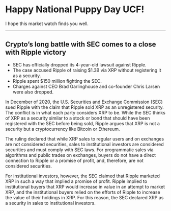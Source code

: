 # Happy National Puppy Day UCF!

I hope this market watch finds you well.

---

## Crypto’s long battle with SEC comes to a close with Ripple victory

- SEC has officially dropped its 4-year-old lawsuit against Ripple.  
- The case accused Ripple of raising $1.3B via XRP without registering it as a security.  
- Ripple spent $150 million fighting the SEC.  
- Charges against CEO Brad Garlinghouse and co-founder Chris Larsen were also dropped.

In December of 2020, the U.S. Securities and Exchange Commission (SEC) sued Ripple with the claim that Ripple sold XRP as an unregistered security. The conflict is in what each party considers XRP to be. While the SEC thinks of XRP as a security similar to a stock or bond that should have been registered with the SEC before being sold, Ripple argues that XRP is not a security but a cryptocurrency like Bitcoin or Ethereum. 

The ruling declared that while XRP sales to regular users and on exchanges are not considered securities, sales to institutional investors are considered securities and must comply with SEC laws. For programmatic sales via algorithms and public trades on exchanges, buyers do not have a direct connection to Ripple or a promise of profit, and, therefore, are not considered securities. 

For institutional investors, however, the SEC claimed that Ripple marketed XRP in such a way that implied a promise of profit. Ripple implied to institutional buyers that XRP would increase in value in an attempt to market XRP, and the institutional buyers relied on the efforts of Ripple to increase the value of their holdings in XRP. For this reason, the SEC declared XRP as a security in sales to institutional investors.
